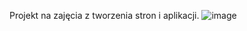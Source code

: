 Projekt na zajęcia z tworzenia stron i aplikacji. ![image](https://github.com/piotruszef/TSiAI-projektPortfolio/assets/98733120/ed1a126f-e871-4bf1-8c4c-e9044af15cc7)

